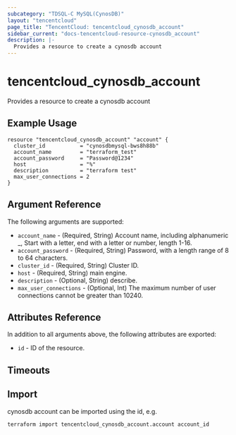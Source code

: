 ```yaml
---
subcategory: "TDSQL-C MySQL(CynosDB)"
layout: "tencentcloud"
page_title: "TencentCloud: tencentcloud_cynosdb_account"
sidebar_current: "docs-tencentcloud-resource-cynosdb_account"
description: |-
  Provides a resource to create a cynosdb account
---
```


# tencentcloud_cynosdb_account

Provides a resource to create a cynosdb account

## Example Usage

```hcl
resource "tencentcloud_cynosdb_account" "account" {
  cluster_id           = "cynosdbmysql-bws8h88b"
  account_name         = "terraform_test"
  account_password     = "Password@1234"
  host                 = "%"
  description          = "terraform test"
  max_user_connections = 2
}
```

## Argument Reference

The following arguments are supported:

* `account_name` - (Required, String) Account name, including alphanumeric _, Start with a letter, end with a letter or number, length 1-16.
* `account_password` - (Required, String) Password, with a length range of 8 to 64 characters.
* `cluster_id` - (Required, String) Cluster ID.
* `host` - (Required, String) main engine.
* `description` - (Optional, String) describe.
* `max_user_connections` - (Optional, Int) The maximum number of user connections cannot be greater than 10240.

## Attributes Reference

In addition to all arguments above, the following attributes are exported:

* `id` - ID of the resource.



## Timeouts

<no value>


## Import

cynosdb account can be imported using the id, e.g.

```
terraform import tencentcloud_cynosdb_account.account account_id
```

